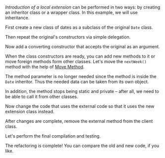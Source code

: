 <i>Introduction of a local extension</i> can be performed in two ways: by creating an inheritor class or a wrapper class. In this example, we will use inheritance.

First create a new class of dates as a subclass of the original <code>Date</code> class.

Then repeat the original's constructors via simple delegation.

Now add a converting constructor that accepts the original as an argument.

When the class constructors are ready, you can add new methods to it or move foreign methods form other classes. Let's move the <code>nextWeek()</code> method with the help of <a href="/move-method">Move Method</a>.

The method parameter is no longer needed since the method is inside the <code>Date</code> inheritor. Thus the needed data can be taken from its own object.

In addition, the method stops being static and private – after all, we need to be able to call it from other classes.

Now change the code that uses the external code so that it uses the new extension class instead.

After changes are complete, remove the external method from the client class.

Let's perform the final compilation and testing.

The refactoring is complete! You can compare the old and new code, if you like.